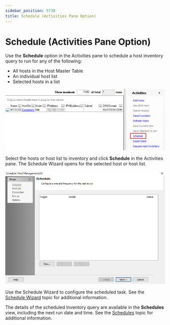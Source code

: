 ```yaml
---
sidebar_position: 5738
title: Schedule (Activities Pane Option)
---
```


# Schedule (Activities Pane Option)

Use the **Schedule** option in the Activities pane to schedule a host inventory query to run for any of the following:

* All hosts in the Host Master Table
* An individual host list
* Selected hosts in a list

![Schedule option on the Activities pane](../../../../../../../static/images/AccessAnalyzer_12.0/Content/Resources/Images/EnterpriseAuditor/Admin/HostManagement/Schedule.png "Schedule option on the Activities pane")

Select the hosts or host list to inventory and click **Schedule** in the Activities pane. The Schedule Wizard opens for the selected host or host list.

![Schedule Wizard for Host Inventory Query](../../../../../../../static/images/AccessAnalyzer_12.0/Content/Resources/Images/EnterpriseAuditor/Admin/HostManagement/ScheduleWizardHostManagement.png "Schedule Wizard for Host Inventory Query")

Use the Schedule Wizard to configure the scheduled task. See the [Schedule Wizard](../../Schedule/Wizard "Schedule Wizard") topic for additional information.

The details of the scheduled Inventory query are available in the **Schedules** view, including the next run date and time. See the [Schedules](../../Schedule/Overview "Schedules") topic for additional information.